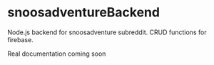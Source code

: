 # snoosadventureBackend
Node.js backend for snoosadventure subreddit.
CRUD functions for firebase.

Real documentation coming soon
